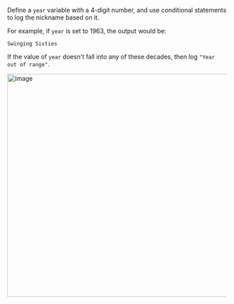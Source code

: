 Define a ``year`` variable with a 4-digit number, and use conditional statements to log the nickname based on it.

For example, if ``year`` is set to 1963, the output would be:

``Swinging Sixties``

If the value of ``year`` doesn't fall into any of these decades, then log ``"Year out of range"``.

<img width="544" height="512" alt="image" src="https://github.com/user-attachments/assets/0f1fe84a-cd5d-4d91-b746-93167f2a4a41" />
